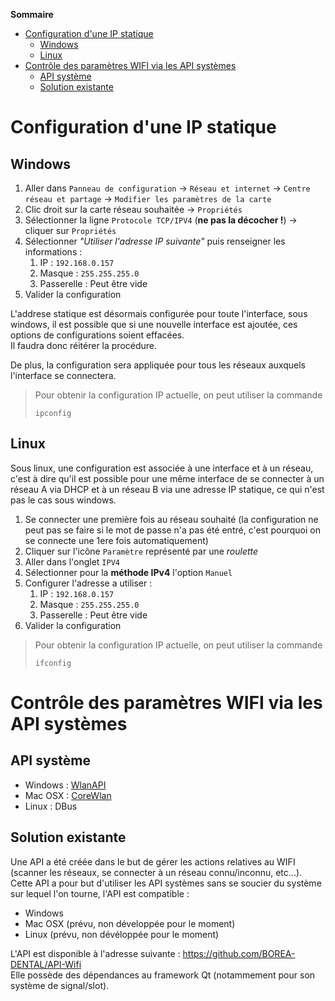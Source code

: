 **Sommaire**

- [Configuration d'une IP statique](#configuration-dune-ip-statique)
  - [Windows](#windows)
  - [Linux](#linux)
- [Contrôle des paramètres WIFI via les API systèmes](#contrôle-des-paramètres-wifi-via-les-api-systèmes)
  - [API système](#api-système)
  - [Solution existante](#solution-existante)

# Configuration d'une IP statique

## Windows

1. Aller dans `Panneau de configuration` -> `Réseau et internet` -> `Centre réseau et partage` -> `Modifier les paramètres de la carte`
2. Clic droit sur la carte réseau souhaitée -> `Propriétés`
3. Sélectionner la ligne `Protocole TCP/IPV4` (**ne pas la décocher !**) -> cliquer sur `Propriétés`
4. Sélectionner _"Utiliser l'adresse IP suivante"_ puis renseigner les informations :
   1. IP : `192.168.0.157`
   2. Masque : `255.255.255.0`
   3. Passerelle : Peut être vide
5. Valider la configuration

L'addrese statique est désormais configurée pour toute l'interface, sous windows, il est possible que si une nouvelle interface est ajoutée, ces options de configurations soient effacées.  
Il faudra donc réitérer la procédure.  

De plus, la configuration sera appliquée pour tous les réseaux auxquels l'interface se connectera.

> Pour obtenir la configuration IP actuelle, on peut utiliser la commande
> ```shell
> ipconfig
> ```

## Linux

Sous linux, une configuration est associée à une interface et à un réseau, c'est à dire qu'il est possible pour une même interface de se connecter à un réseau A via DHCP et à un réseau B via une adresse IP statique, ce qui n'est pas le cas sous windows.

1. Se connecter une première fois au réseau souhaité (la configuration ne peut pas se faire si le mot de passe n'a pas été entré, c'est pourquoi on se connecte une 1ere fois automatiquement)
2. Cliquer sur l'icône `Paramètre` représenté par une _roulette_
3. Aller dans l'onglet `IPV4`
4. Sélectionner pour la **méthode IPv4** l'option `Manuel`
5. Configurer l'adresse a utiliser :
   1. IP : `192.168.0.157`
   2. Masque : `255.255.255.0`
   3. Passerelle : Peut être vide
6. Valider la configuration

> Pour obtenir la configuration IP actuelle, on peut utiliser la commande
> ```shell
> ifconfig
> ```

# Contrôle des paramètres WIFI via les API systèmes

## API système

- Windows : [WlanAPI](https://docs.microsoft.com/fr-fr/windows/win32/nativewifi/native-wifi-functions?redirectedfrom=MSDN)
- Mac OSX : [CoreWlan](https://developer.apple.com/documentation/corewlan?language=objc)
- Linux : DBus
  
## Solution existante

Une API a été créée dans le but de gérer les actions relatives au WIFI (scanner les réseaux, se connecter à un réseau connu/inconnu, etc...). Cette API a pour but d'utiliser les API systèmes sans se soucier du système sur lequel l'on tourne, l'API est compatible :
- Windows
- Mac OSX (prévu, non développée pour le moment)
- Linux (prévu, non dévéloppée pour le moment)

L'API est disponible à l'adresse suivante : https://github.com/BOREA-DENTAL/API-Wifi  
Elle possède des dépendances au framework Qt (notammement pour son système de signal/slot).